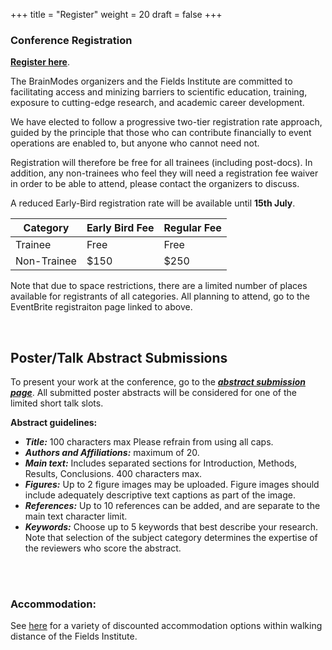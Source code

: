 +++
title = "Register"
weight = 20
draft = false
+++

### Conference Registration

[**Register here**](https://www.eventbrite.com/e/brainmodes2025-tickets-1402713918089?utm-campaign=social&utm-content=attendeeshare&utm-medium=discovery&utm-term=listing&utm-source=cp&aff=ebdsshcopyurl).

The BrainModes organizers and the Fields Institute are committed to facilitating access and minizing barriers to scientific education, training, exposure to cutting-edge research, and academic career development. 

We have elected to follow a progressive two-tier registration rate approach, guided by the principle that those who can contribute financially to event operations are enabled to, but anyone who cannot need not. 

Registration will therefore be free for all trainees (including post-docs). In addition, any non-trainees who feel they will need a registration fee waiver in order to be able to attend, please contact the organizers to discuss.

A reduced Early-Bird registration rate will be available until **15th July**. 


| Category            | Early Bird Fee | Regular Fee | 
|---------------------|----------------|-------------|
| Trainee             | Free           | Free        | 
| Non-Trainee         | $150           | $250        | 


Note that due to space restrictions, there are a limited number of places available for registrants of all categories. All planning to attend, go to the EventBrite registraiton page linked to above.



<br> <bc> 

## Poster/Talk Abstract Submissions

To present your work at the conference, go to the ***[abstract submission page](https://docs.google.com/forms/d/e/1FAIpQLSfaOqbqgY4PzlvvRCxHqPmgUZ6fG-fy7EKk1coeSjQRcxsOjg/viewform?usp=header)***. All submitted poster abstracts will be considered for one of the limited short talk slots. 


**Abstract guidelines:**  
- ***Title:*** 100 characters max Please refrain from using all caps.  
- ***Authors and Affiliations:*** maximum of 20.  
- ***Main text:*** Includes separated sections for Introduction, Methods, Results, Conclusions. 400 characters max.  
- ***Figures:*** Up to 2 figure images may be uploaded. Figure images should include adequately descriptive text captions as part of the image. 
- ***References:*** Up to 10 references can be added, and are separate to the main text character limit.  
- ***Keywords:*** Choose up to 5 keywords that best describe your research. Note that selection of the subject category determines the expertise of the reviewers who score the abstract.  


 

<br> <br> 

### Accommodation: 

See [here](https://www.fields.utoronto.ca/resources/housing-resources) for a variety of discounted accommodation options within walking distance of the Fields Institute.
